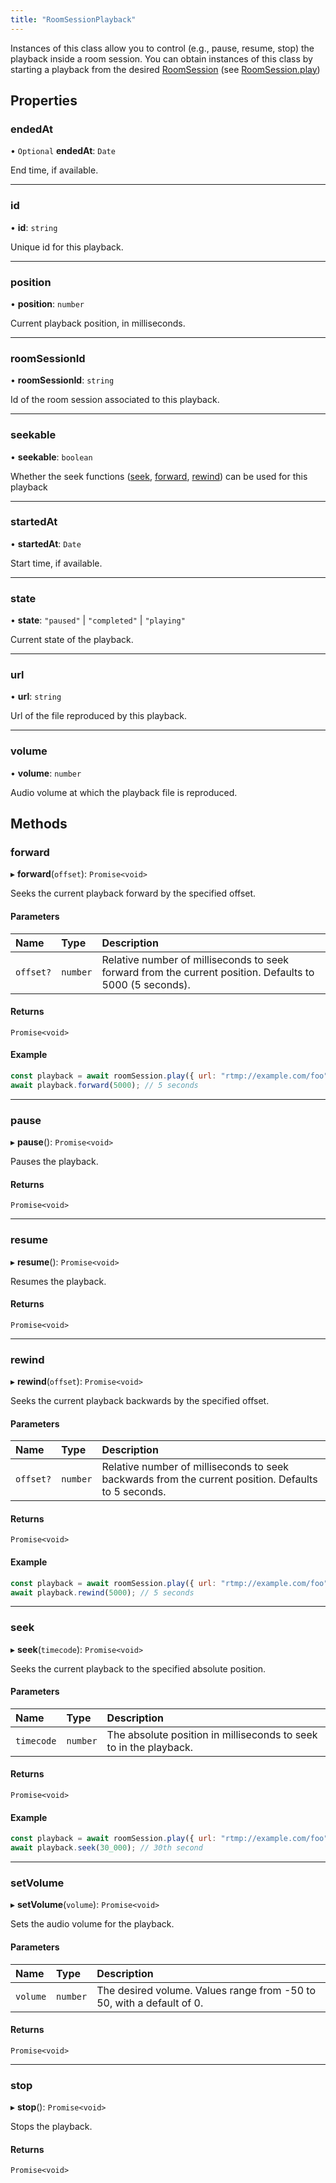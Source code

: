 ```yaml
---
title: "RoomSessionPlayback"
---
```


Instances of this class allow you to control (e.g., pause, resume, stop) the playback inside a room session. You can obtain instances of this class by starting a playback from the desired [RoomSession](./video-roomsession.mdx) (see [RoomSession.play](./video-roomsession.mdx#play))

## Properties

### endedAt

• `Optional` **endedAt**: `Date`

End time, if available.

---

### id

• **id**: `string`

Unique id for this playback.

---

### position

• **position**: `number`

Current playback position, in milliseconds.

---

### roomSessionId

• **roomSessionId**: `string`

Id of the room session associated to this playback.

---

### seekable

• **seekable**: `boolean`

Whether the seek functions ([seek](#seek), [forward](#forward), [rewind](#rewind)) can be used for this playback

---

### startedAt

• **startedAt**: `Date`

Start time, if available.

---

### state

• **state**: `"paused"` \| `"completed"` \| `"playing"`

Current state of the playback.

---

### url

• **url**: `string`

Url of the file reproduced by this playback.

---

### volume

• **volume**: `number`

Audio volume at which the playback file is reproduced.

## Methods

### forward

▸ **forward**(`offset`): `Promise<void>`

Seeks the current playback forward by the specified offset.

#### Parameters

| Name      | Type     | Description                                                                                              |
| :-------- | :------- | :------------------------------------------------------------------------------------------------------- |
| `offset?` | `number` | Relative number of milliseconds to seek forward from the current position. Defaults to 5000 (5 seconds). |

#### Returns

`Promise<void>`

#### Example

```javascript
const playback = await roomSession.play({ url: "rtmp://example.com/foo" });
await playback.forward(5000); // 5 seconds
```

---

### pause

▸ **pause**(): `Promise<void>`

Pauses the playback.

#### Returns

`Promise<void>`

---

### resume

▸ **resume**(): `Promise<void>`

Resumes the playback.

#### Returns

`Promise<void>`

---

### rewind

▸ **rewind**(`offset`): `Promise<void>`

Seeks the current playback backwards by the specified offset.

#### Parameters

| Name      | Type     | Description                                                                                         |
| :-------- | :------- | :-------------------------------------------------------------------------------------------------- |
| `offset?` | `number` | Relative number of milliseconds to seek backwards from the current position. Defaults to 5 seconds. |

#### Returns

`Promise<void>`

#### Example

```javascript
const playback = await roomSession.play({ url: "rtmp://example.com/foo" });
await playback.rewind(5000); // 5 seconds
```

---

### seek

▸ **seek**(`timecode`): `Promise<void>`

Seeks the current playback to the specified absolute position.

#### Parameters

| Name       | Type     | Description                                                       |
| :--------- | :------- | :---------------------------------------------------------------- |
| `timecode` | `number` | The absolute position in milliseconds to seek to in the playback. |

#### Returns

`Promise<void>`

#### Example

```javascript
const playback = await roomSession.play({ url: "rtmp://example.com/foo" });
await playback.seek(30_000); // 30th second
```

---

### setVolume

▸ **setVolume**(`volume`): `Promise<void>`

Sets the audio volume for the playback.

#### Parameters

| Name     | Type     | Description                                                           |
| :------- | :------- | :-------------------------------------------------------------------- |
| `volume` | `number` | The desired volume. Values range from -50 to 50, with a default of 0. |

#### Returns

`Promise<void>`

---

### stop

▸ **stop**(): `Promise<void>`

Stops the playback.

#### Returns

`Promise<void>`
